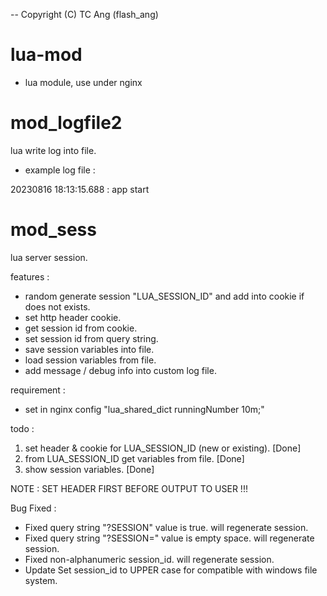 -- Copyright (C) TC Ang (flash_ang)
# lua-mod
* lua module, use under nginx

# mod_logfile2
lua write log into file.

- example log file :

20230816 18:13:15.688 : app start 



# mod_sess
lua server session.

features :

* random generate session "LUA_SESSION_ID" and add into cookie if does not exists.
* set http header cookie.
* get session id from cookie.
* set session id from query string.
* save session variables into file.
* load session variables from file.
* add message / debug info into custom log file.

requirement :

* set in nginx config "lua_shared_dict runningNumber 10m;"

todo :
1. set header & cookie for LUA_SESSION_ID (new or existing). [Done]
2. from LUA_SESSION_ID get variables from file. [Done]
3. show session variables. [Done]

NOTE : SET HEADER FIRST BEFORE OUTPUT TO USER !!!

Bug Fixed : 
* Fixed query string "?SESSION" value is true. will regenerate session.
* Fixed query string "?SESSION=" value is empty space. will regenerate session.
* Fixed non-alphanumeric session_id. will regenerate session.
* Update Set session_id to UPPER case for compatible with windows file system.
